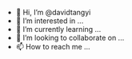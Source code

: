 - 👋 Hi, I’m @davidtangyi
- 👀 I’m interested in ...
- 🌱 I’m currently learning ...
- 💞️ I’m looking to collaborate on ...
- 📫 How to reach me ...

<!---
davidtangyi/davidtangyi is a ✨ special ✨ repository because its `README.md` (this file) appears on your GitHub profile.
You can click the Preview link to take a look at your changes.
--->
